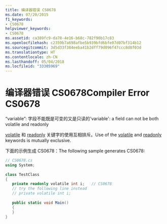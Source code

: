 ```yaml
---
title: 编译器错误 CS0678
ms.date: 07/20/2015
f1_keywords:
- CS0678
helpviewer_keywords:
- CS0678
ms.assetid: ca389fc9-da78-4e16-b68c-782f90b17c83
ms.openlocfilehash: c2359b7a698afbe5b939bfd6bfe07d07bf314b12
ms.sourcegitcommit: 3d5d33f384eeba41b2dff79d096f47ccc8d8f03d
ms.translationtype: HT
ms.contentlocale: zh-CN
ms.lasthandoff: 05/04/2018
ms.locfileid: "33305969"
---
```

# <a name="compiler-error-cs0678"></a><span data-ttu-id="83058-102">编译器错误 CS0678</span><span class="sxs-lookup"><span data-stu-id="83058-102">Compiler Error CS0678</span></span>
<span data-ttu-id="83058-103">“variable”: 字段不能既是可变的又是只读的</span><span class="sxs-lookup"><span data-stu-id="83058-103">'variable': a field can not be both volatile and readonly</span></span>  
  
 <span data-ttu-id="83058-104">[volatile](../../csharp/language-reference/keywords/volatile.md) 和 [readonly](../../csharp/language-reference/keywords/readonly.md) 关键字的使用互相排斥。</span><span class="sxs-lookup"><span data-stu-id="83058-104">Use of the [volatile](../../csharp/language-reference/keywords/volatile.md) and [readonly](../../csharp/language-reference/keywords/readonly.md) keywords is mutually exclusive.</span></span>  
  
 <span data-ttu-id="83058-105">下面的示例生成 CS0678：</span><span class="sxs-lookup"><span data-stu-id="83058-105">The following sample generates CS0678:</span></span>  
  
```csharp  
// CS0678.cs  
using System;  
  
class TestClass  
{  
   private readonly volatile int i;   // CS0678  
   // try the following line instead  
   // private volatile int i;  
  
   public static void Main()  
   {  
   }  
}  
```
